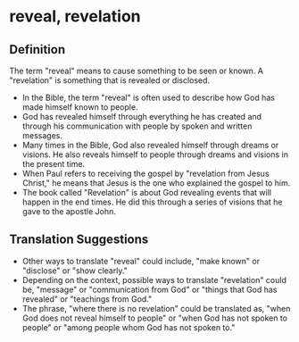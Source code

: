 # reveal, revelation

## Definition

The term "reveal" means to cause something to be seen or known. A "revelation" is something that is revealed or disclosed.

* In the Bible, the term "reveal" is often used to describe how God has made himself known to people.
* God has revealed himself through everything he has created and through his communication with people by spoken and written messages.
* Many times in the Bible, God also revealed himself through dreams or visions. He also reveals himself to people through dreams and visions in the present time.
* When Paul refers to receiving the gospel by "revelation from Jesus Christ," he means that Jesus is the one who explained the gospel to him.
* The book called "Revelation" is about God revealing events that will happen in the end times. He did this through a series of visions that he gave to the apostle John.


## Translation Suggestions



* Other ways to translate "reveal" could include, "make known" or "disclose" or "show clearly."
* Depending on the context, possible ways to translate "revelation" could be, "message" or "communication from God" or "things that God has revealed" or "teachings from God."
* The phrase, "where there is no revelation" could be translated as, "when God does not reveal himself to people" or "when God has not spoken to people" or "among people whom God has not spoken to."